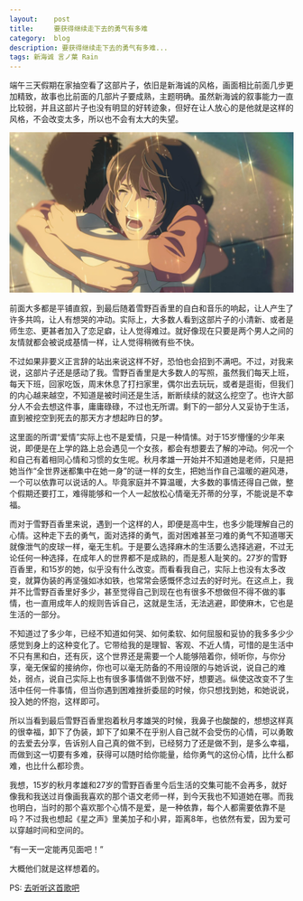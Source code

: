 ```yaml
---
layout:    post
title:     要获得继续走下去的勇气有多难
category:  blog
description: 要获得继续走下去的勇气有多难...
tags: 新海诚 言ノ葉 Rain
---
```

端午三天假期在家抽空看了这部片子，依旧是新海诚的风格，画面相比前面几步更加精致，故事也比前面的几部片子要成熟，主题明确。虽然新海诚的叙事能力一直比较弱，并且这部片子也没有明显的好转迹象，但好在让人放心的是他就是这样的风格，不会改变太多，所以也不会有太大的失望。

<img src="/images/2013/cry.jpg"/>

前面大多都是平铺直叙，到最后随着雪野百香里的自白和音乐的响起，让人产生了许多共鸣，让人有想哭的冲动。实际上，大多数人看到这部片子的小清新、或者是师生恋、更甚者加入了恋足癖，让人觉得难过。就好像现在只要是两个男人之间的友情就都会被说成基情一样，让人觉得稍微有些不快。

不过如果非要义正言辞的站出来说这样不好，恐怕也会招到不满吧。不过，对我来说，这部片子还是感动了我。雪野百香里是大多数人的写照，虽然我们每天上班，每天下班，回家吃饭，周末休息了打扫家里，偶尔出去玩玩，或者是逛街，但我们的内心越来越空，不知道是被时间还是生活，断断续续的就这么挖空了。也许大部分人不会去想这件事，庸庸碌碌，不过也无所谓。剩下的一部分人又妥协于生活，直到被挖空到死去的那天方才想起昨日的梦。

这里面的所谓“爱情”实际上也不是爱情，只是一种情愫。对于15岁懵懂的少年来说，即便是在上学的路上总会遇见一个女孩，都会有想要去了解的冲动。何况一个和自己有着相同心情和习惯的女生呢。秋月孝雄一开始并不知道她是老师，只是把她当作“全世界迷都集中在她一身”的谜一样的女生，把她当作自己温暖的避风港，一个可以依靠可以说话的人。毕竟家庭并不算温暖，大多数的事情还得自己做，整个假期还要打工，难得能够和一个人一起放松心情毫无芥蒂的分享，不能说是不幸福。

而对于雪野百香里来说，遇到一个这样的人，即便是高中生，也多少能理解自己的心情。这种走下去的勇气，面对选择的勇气，面对困难甚至刁难的勇气不知道哪天就像泄气的皮球一样，毫无生机。于是要么选择麻木的生活要么选择逃避，不过无论任何一种选择，在成年人的世界都不是成熟的，而是惹人耻笑的。27岁的雪野百香里，和15岁的她，似乎没有什么改变。而看看我自己，实际上也没有太多改变，就算伪装的再坚强如冰如铁，也常常会感慨怀念过去的好时光。在这点上，我并不比雪野百香里好多少，甚至觉得自己到现在也有很多不想做但不得不做的事情，也一直用成年人的规则告诉自己，这就是生活，无法逃避，即使麻木，它也是生活的一部分。

不知道过了多少年，已经不知道如何哭、如何柔软、如何屈服和妥协的我多多少少感觉到身上的这种变化了。它带给我的是理智、客观、不近人情，可惜的是生活中不只有黑和白，还有灰，这个世界还是需要一个人能够陪着你，倾听你，与你分享，毫无保留的接纳你，你也可以毫无防备的不用设限的与她诉说，说自己的难处，弱点，说自己实际上也有很多事情做不到做不好，想要逃。纵使这改变不了生活中任何一件事情，但当你遇到困难挫折委屈的时候，你只想找到她，和她说说，投入她的怀抱，这样即可。

所以当看到最后雪野百香里抱着秋月孝雄哭的时候，我鼻子也酸酸的，想想这样真的很幸福，卸下了伪装，卸下了如果不在乎别人自己就不会受伤的心情，可以勇敢的去爱去分享，告诉别人自己真的做不到，已经努力了还是做不到，是多么幸福，而做到这一切要有多难，获得可以随时给你能量，给你勇气的这份心情，比什么都难，也比什么都珍贵。

我想，15岁的秋月孝雄和27岁的雪野百香里今后生活的交集可能不会再多，就好像我和我送过肖像画我喜欢的那个语文老师一样，到今天我也不知道她在哪。而我也明白，当时的那个喜欢那个心情不是爱，是一种依靠，每个人都需要依靠不是吗？不过我也想起《星之声》里美加子和小昇，距离8年，也依然有爱，因为爱可以穿越时间和空间的。

“有一天一定能再见面吧！”

大概他们就是这样想着的。

PS: [去听听这首歌吧](http://www.xiami.com/song/1771828618)